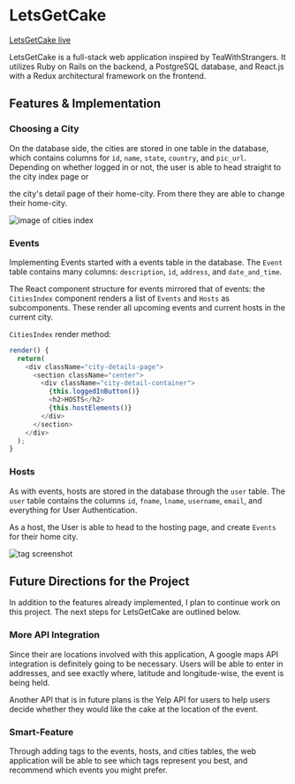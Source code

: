# LetsGetCake

[LetsGetCake live][heroku]

[heroku]: http://www.letsgetcake.herokuapp.com

LetsGetCake is a full-stack web application inspired by TeaWithStrangers.  It utilizes Ruby on Rails on the backend, a PostgreSQL database, and React.js with a Redux architectural framework on the frontend.

## Features & Implementation

### Choosing a City

  On the database side, the cities are stored in one table in the database, which contains columns for `id`, `name`, `state`, `country`, and `pic_url`.  Depending on whether logged in or not, the user is able to head straight to the city index page or

  the city's detail page of their home-city. From there they are able to change their home-city.

![image of cities index](wireframes/cities_page.png)

### Events

Implementing Events started with a events table in the database.  The `Event` table contains many columns: `description`, `id`, `address`, and `date_and_time`.

The React component structure for events mirrored that of events: the `CitiesIndex` component renders a list of `Events` and `Hosts` as subcomponents. These render all upcoming events and current hosts in the current city.

`CitiesIndex` render method:

```javascript
render() {
  return(
    <div className="city-details-page">
      <section className="center">
        <div className="city-detail-container">
          {this.loggedInButton()}
          <h2>HOSTS</h2>
          {this.hostElements()}
        </div>
      </section>
    </div>
  );
}
```

### Hosts

As with events, hosts are stored in the database through the `user` table.  The `user` table contains the columns `id`, `fname`, `lname`, `username`, `email`, and everything for User Authentication.

As a host, the User is able to head to the hosting page, and create `Events` for their home city.

![tag screenshot](wireframes/hosting_page.png)

## Future Directions for the Project

In addition to the features already implemented, I plan to continue work on this project.  The next steps for LetsGetCake are outlined below.

### More API Integration

Since their are locations involved with this application, A google maps API integration is definitely going to be necessary. Users will be able to enter in addresses, and see exactly where, latitude and longitude-wise, the event is being held.

Another API that is in future plans is the Yelp API for users to help users decide whether they would like the cake at the location of the event.

### Smart-Feature

Through adding tags to the events, hosts, and cities tables, the web application will be able to see which tags represent you best, and recommend which events you might prefer.
